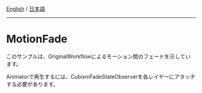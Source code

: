 [English](Description.md) / [日本語](Description.ja.md)

---

# MotionFade

このサンプルは、OriginalWorkflowによるモーション間のフェードを示しています。

Animatorで再生するには、CubismFadeStateObserverを各レイヤーにアタッチする必要があります。
